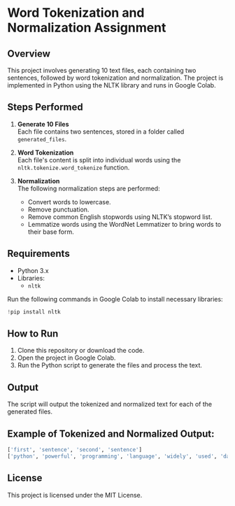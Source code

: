 # Word Tokenization and Normalization Assignment

## Overview
This project involves generating 10 text files, each containing two sentences, followed by word tokenization and normalization. The project is implemented in Python using the NLTK library and runs in Google Colab.

## Steps Performed
1. **Generate 10 Files**  
   Each file contains two sentences, stored in a folder called `generated_files`.
   
2. **Word Tokenization**  
   Each file's content is split into individual words using the `nltk.tokenize.word_tokenize` function.
   
3. **Normalization**  
   The following normalization steps are performed:
   - Convert words to lowercase.
   - Remove punctuation.
   - Remove common English stopwords using NLTK’s stopword list.
   - Lemmatize words using the WordNet Lemmatizer to bring words to their base form.

## Requirements
- Python 3.x
- Libraries: 
  - `nltk`
  
Run the following commands in Google Colab to install necessary libraries:

```python
!pip install nltk
```

## How to Run
1. Clone this repository or download the code.
2. Open the project in Google Colab.
3. Run the Python script to generate the files and process the text.

## Output
The script will output the tokenized and normalized text for each of the generated files.

## Example of Tokenized and Normalized Output:
```python
['first', 'sentence', 'second', 'sentence']
['python', 'powerful', 'programming', 'language', 'widely', 'used', 'data', 'science']
```

## License
This project is licensed under the MIT License.
